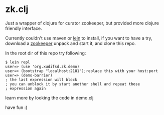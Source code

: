 # zk.clj

Just a wrapper of clojure for curator zookeeper, but provided more clojure friendly interface.

Currently couldn't use maven or [lein](https://github.com/technomancy/leiningen) to install, if you want to have a try, download a [zookeeper](https://www.apache.org/dyn/closer.cgi/zookeeper/) unpack and start it, and clone this repo.

In the root dir of this repo try following:

    $ lein repl
    user=> (use 'org.xudifsd.zk.demo)
    user=> (bootstrap "localhost:2181");replace this with your host:port
    user=> (demo-barrier)
    ; the last expression will block
    ; you can unblock it by start another shell and repeat those
    ; expression again

learn more by looking the code in demo.clj

have fun :)
